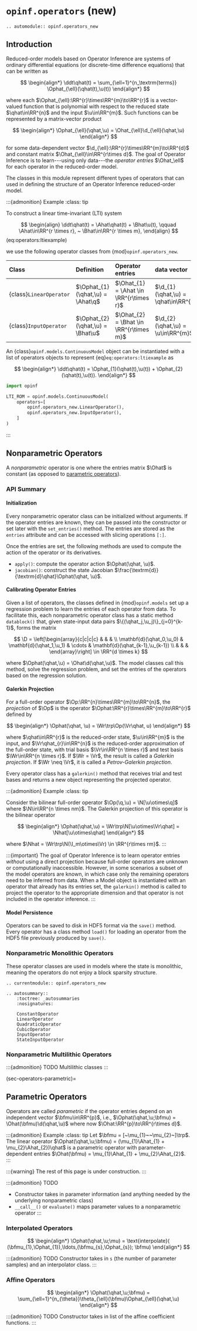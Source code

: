 # `opinf.operators` (new)

```{eval-rst}
.. automodule:: opinf.operators_new
```

## Introduction

Reduced-order models based on Operator Inference are systems of ordinary differential equations (or discrete-time difference equations) that can be written as

$$
\begin{align*}
   \ddt\qhat(t)
   = \sum_{\ell=1}^{n_\textrm{terms}}
   \Ophat_{\ell}(\qhat(t),\u(t))
\end{align*}
$$

where each $\Ophat_{\ell}:\RR^{r}\times\RR^{m}\to\RR^{r}$ is a vector-valued function that is polynomial with respect to the reduced state $\qhat\in\RR^{n}$ and the input $\u\in\RR^{m}$.
Such functions can be represented by a matrix-vector product

$$
\begin{align*}
    \Ophat_{\ell}(\qhat,\u) = \Ohat_{\ell}\d_{\ell}(\qhat,\u)
\end{align*}
$$

for some data-dependent vector $\d_{\ell}:\RR^{r}\times\RR^{m}\to\RR^{d}$ and constant matrix $\Ohat_{\ell}\in\RR^{r\times d}$.
The goal of Operator Inference is to learn---using only data---the _operator entries_ $\Ohat_\ell$ for each operator in the reduced-order model.

The classes in this module represent different types of operators that can used in defining the structure of an Operator Inference reduced-order model.

:::{admonition} Example
:class: tip

To construct a linear time-invariant (LTI) system

$$
\begin{align}
    \ddt\qhat(t)
    = \Ahat\qhat(t) + \Bhat\u(t),
    \qquad
    \Ahat\in\RR^{r \times r},
    ~
    \Bhat\in\RR^{r \times m},
\end{align}
$$ (eq:operators:ltiexample)

we use the following operator classes from {mod}`opinf.operators_new`.

| Class | Definition | Operator entries | data vector |
| :---- | :--------- | :--------------- | :---------- |
| {class}`LinearOperator` | $\Ophat_{1}(\qhat,\u) = \Ahat\q$ | $\Ohat_{1} = \Ahat \in \RR^{r\times r}$ | $\d_{1}(\qhat,\u) = \qhat\in\RR^{r}$ |
| {class}`InputOperator` | $\Ophat_{2}(\qhat,\u) = \Bhat\u$ | $\Ohat_{2} = \Bhat \in \RR^{r\times m}$ | $\d_{2}(\qhat,\u) = \u\in\RR^{m}$ |

An {class}`opinf.models.ContinuousModel` object can be instantiated with a list of operators objects to represent {eq}`eq:operators:ltiexample` as

$$
\begin{align*}
    \ddt\qhat(t)
    = \Ophat_{1}(\qhat(t),\u(t))
    + \Ophat_{2}(\qhat(t),\u(t)).
\end{align*}
$$

```python
import opinf

LTI_ROM = opinf.models.ContinuousModel(
    operators=[
        opinf.operators_new.LinearOperator(),
        opinf.operators_new.InputOperator(),
    ]
)
```

:::

## Nonparametric Operators

A _nonparametric_ operator is one where the entries matrix $\Ohat$ is constant (as opposed to [parametric operators](sec-operators-parametric)).

### API Summary

#### Initialization

Every nonparametric operator class can be initialized without arguments.
If the operator entries are known, they can be passed into the constructor or set later with the `set_entries()` method.
The entries are stored as the `entries` attribute and can be accessed with slicing operations `[:]`.

Once the entries are set, the following methods are used to compute the action
of the operator or its derivatives.

- `apply()`: compute the operator action $\Ophat(\qhat, \u)$.
- `jacobian()`: construct the state Jacobian $\frac{\textrm{d}}{\textrm{d}\qhat}\Ophat(\qhat, \u)$.

#### Calibrating Operator Entries

Given a list of operators, the classes defined in {mod}`opinf.models` set up a regression problem to learn the entries of each operator from data.
To facilitate this, each nonparametric operator class has a static method `datablock()` that, given state-input data pairs $\{(\qhat_j,\u_j)\}_{j=0}^{k-1}$, forms the matrix

$$
    \D = \left[\begin{array}{c|c|c|c}
        & & & \\
        \mathbf{d}(\qhat_0,\u_0) & \mathbf{d}(\qhat_1,\u_1) & \cdots & \mathbf{d}(\qhat_{k-1},\u_{k-1})
        \\ & & &
    \end{array}\right]
    \in \RR^{d \times k}
$$

where $\Ophat(\qhat,\u) = \Ohat\d(\qhat,\u)$.
The model classes call this method, solve the regression problem, and set the entries of the operators based on the regression solution.

#### Galerkin Projection

For a full-order operator $\Op:\RR^{n}\times\RR^{m}\to\RR^{n}$, the _projection_ of $\Op$ is the operator $\Ophat:\RR^{r}\times\RR^{m}\to\RR^{r}$ defined by

$$
\begin{align*}
    \Ophat(\qhat, \u) = \Wr\trp\Op(\Vr\qhat, u)
\end{align*}
$$

where
$\qhat\in\RR^{r}$ is the reduced-order state,
$\u\in\RR^{m}$ is the input, and
$\Vr\qhat_{r}\in\RR^{n}$ is the reduced-order
approximation of the full-order state,
with trial basis $\Vr\in\RR^{n \times r}$
and test basis $\Wr\in\RR^{n \times r}$.
If $\Wr = \Vr$, the result is called a _Galerkin projection_.
If $\Wr \neq \Vr$, it is called a _Petrov-Galerkin projection_.

Every operator class has a `galerkin()` method that receives trial and
test bases and returns a new object representing the projected operator.

:::{admonition} Example
:class: tip

Consider the bilinear full-order operator
$\Op(\q,\u) = \N[\u\otimes\q]$ where $\N\in\RR^{n \times nm}$.
The Galerkin projection of this operator is the bilinear operator

$$
\begin{align*}
    \Ophat(\qhat,\u)
    = \Wr\trp\N[\u\otimes\Vr\qhat]
    = \Nhat[\u\otimes\qhat]
\end{align*}
$$

where $\Nhat = \Wr\trp\N(\I_m\otimes\Vr) \in \RR^{r\times rm}$.
:::

:::{important}
The goal of Operator Inference is to learn operator entries _without_ using a direct projection because full-order operators are unknown or computationally inaccessible.
However, in some scenarios a subset of the model operators are known, in which case only the remaining operators need to be inferred from data.
When a Model object is instantiated with an operator that already has its entries set, the `galerkin()` method is called to project the operator to the appropriate dimension and that operator is not included in the operator inference.
:::

#### Model Persistence

Operators can be saved to disk in HDF5 format via the `save()` method.
Every operator has a class method `load()` for loading an operator from the HDF5 file previously produced by `save()`.

### Nonparametric Monolithic Operators

These operator classes are used in models where the state is monolithic, meaning the operators do not enjoy a block sparsity structure.

```{eval-rst}
.. currentmodule:: opinf.operators_new

.. autosummary::
    :toctree: _autosummaries
    :nosignatures:

    ConstantOperator
    LinearOperator
    QuadraticOperator
    CubicOperator
    InputOperator
    StateInputOperator
```

### Nonparametric Multilithic Operators

:::{admonition} TODO
Multilithic classes
:::

(sec-operators-parametric)=
## Parametric Operators

Operators are called _parametric_ if the operator entries depend on an independent vector
$\bfmu\in\RR^{p}$, i.e., $\Ophat(\qhat,\u;\bfmu) = \Ohat(\bfmu)\d(\qhat,\u)$ where now $\Ohat:\RR^{p}\to\RR^{r\times d}$.

:::{admonition} Example
:class: tip
Let $\bfmu = [~\mu_{1}~~\mu_{2}~]\trp$.
The linear operator
$\Ophat(\qhat,\u;\bfmu) = (\mu_{1}\Ahat_{1} + \mu_{2}\Ahat_{2})\qhat$
is a parametric operator with parameter-dependent entries $\Ohat(\bfmu) = \mu_{1}\Ahat_{1} + \mu_{2}\Ahat_{2}$.
:::

:::{warning}
The rest of this page is under construction.
:::

:::{admonition} TODO

- Constructor takes in parameter information (and anything needed by the underlying nonparametric class)
- `__call__()` or `evaluate()` maps parameter values to a nonparametric operator
:::

### Interpolated Operators

$$
\begin{align*}
    \Ophat(\qhat,\u;\mu)
    = \text{interpolate}(
    (\bfmu_{1},\Ophat_{1}),\ldots,(\bfmu_{s},\Ophat_{s}); \bfmu)
\end{align*}
$$

:::{admonition} TODO
Constructor takes in `s` (the number of parameter samples) and an interpolator class.
:::

### Affine Operators

$$
\begin{align*}
    \Ophat(\qhat,\u;\bfmu)
    = \sum_{\ell=1}^{n_{\theta}}\theta_{\ell}(\bfmu)\Ophat_{\ell}(\qhat,\u)
\end{align*}
$$

:::{admonition} TODO
Constructor takes in list of the affine coefficient functions.
:::
